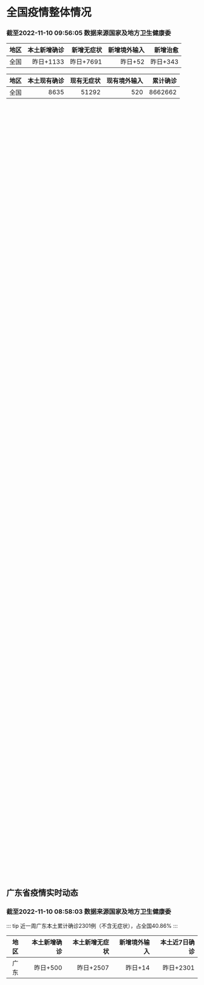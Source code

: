 
# 全国疫情整体情况
### 截至2022-11-10 09:56:05 数据来源国家及地方卫生健康委

|地区|本土新增确诊|新增无症状|新增境外输入|新增治愈|
|:--:|---:|---:|---:|---:|
|全国|昨日+1133|昨日+7691|昨日+52|昨日+343|

|地区|本土现有确诊|现有无症状|现有境外输入|累计确诊|
|:--:|---:|---:|---:|---:|
|全国|8635|51292|520|8662662|

<ChinaMap :dataList="dataList" :title="title"/>

<div id="chinaDayModify" style="width:100%;height:500px;margin-bottom:10px;"></div>
<div id="chinaAddHistoryData" style="width:100%;height:500px;margin-bottom:10px;"></div>
<div id="chinaNowHistoryData" style="width:100%;height:500px;margin-bottom:10px;"></div>
<div id="chinaTotalHistoryData" style="width:100%;height:500px;margin-bottom:10px;"></div>


## 广东省疫情实时动态
### 截至2022-11-10 08:58:03 数据来源国家及地方卫生健康委

::: tip 近一周广东本土累计确诊2301例（不含无症状），占全国40.86%
:::

|地区|本土新增确诊|本土新增无症状|新增境外输入|本土近7日确诊|
|:--:|---:|---:|---:|---:|
|广东|昨日+500|昨日+2507|昨日+14|昨日+2301|

<div id="guangdongModify" style="width:100%;height:500px;margin-bottom:10px;"></div>
<div id="guangdongTotalHistory" style="width:100%;height:500px;margin-bottom:10px;"></div>
<div id="guangzhouModifyHistory" style="width:100%;height:500px;margin-bottom:10px;"></div>


<script>
import * as echarts from 'echarts'
export default {
  data(){
    return {
      title: '新增本土确诊',
      dataList: [{name: '台湾', value: 0, addList: []},{name: '香港', value: 0, addList: []},{name: '湖北', value: 0, addList: []},{name: '上海', value: 0, addList: []},{name: '吉林', value: 0, addList: []},{name: '广东', value: 500, addList: [{name: '广州', num: 423},
{name: '茂名', num: 32},
{name: '汕头', num: 27},
{name: '清远', num: 13},
{name: '潮州', num: 2},
]},{name: '海南', value: 0, addList: []},{name: '四川', value: 48, addList: [{name: '外省返川人员', num: 13},
{name: '成都', num: 11},
{name: '巴中', num: 11},
{name: '乐山', num: 7},
{name: '眉山', num: 4},
]},{name: '内蒙古', value: 107, addList: [{name: '呼和浩特', num: 101},
{name: '鄂尔多斯', num: 3},
{name: '赤峰', num: 3},
]},{name: '福建', value: 2, addList: [{name: '泉州', num: 2},
]},{name: '北京', value: 34, addList: [{name: '朝阳', num: 19},
{name: '昌平', num: 3},
{name: '丰台', num: 3},
{name: '通州', num: 2},
{name: '海淀', num: 2},
]},{name: '陕西', value: 12, addList: [{name: '西安', num: 6},
{name: '安康', num: 5},
{name: '汉中', num: 1},
]},{name: '浙江', value: 3, addList: [{name: '温州', num: 2},
{name: '湖州', num: 1},
]},{name: '黑龙江', value: 9, addList: [{name: '哈尔滨', num: 7},
{name: '黑河', num: 2},
]},{name: '山东', value: 6, addList: [{name: '青岛', num: 3},
{name: '枣庄', num: 2},
{name: '济宁', num: 1},
]},{name: '江苏', value: 1, addList: [{name: '南京', num: 1},
]},{name: '云南', value: 14, addList: [{name: '红河', num: 8},
{name: '昆明', num: 3},
{name: '德宏州', num: 2},
{name: '昭通市', num: 1},
]},{name: '天津', value: 2, addList: [{name: '未公布来源', num: 2},
]},{name: '广西', value: 0, addList: []},{name: '新疆', value: 32, addList: [{name: '乌鲁木齐', num: 31},
{name: '伊犁哈萨克自治州', num: 1},
]},{name: '辽宁', value: 4, addList: [{name: '沈阳', num: 2},
{name: '盘锦', num: 2},
]},{name: '河北', value: 0, addList: []},{name: '重庆', value: 123, addList: [{name: '大足区', num: 33},
{name: '渝北区', num: 25},
{name: '沙坪坝区', num: 20},
{name: '垫江县', num: 8},
{name: '北碚区', num: 6},
]},{name: '湖南', value: 13, addList: [{name: '株洲', num: 8},
{name: '邵阳', num: 3},
{name: '永州', num: 1},
{name: '衡阳', num: 1},
]},{name: '山西', value: 35, addList: [{name: '大同', num: 31},
{name: '晋中', num: 2},
{name: '太原', num: 1},
{name: '临汾', num: 1},
]},{name: '安徽', value: 0, addList: []},{name: '江西', value: 0, addList: []},{name: '西藏', value: 1, addList: [{name: '昌都', num: 1},
]},{name: '甘肃', value: 7, addList: [{name: '兰州', num: 5},
{name: '陇南', num: 2},
]},{name: '河南', value: 178, addList: [{name: '郑州', num: 177},
{name: '信阳', num: 1},
]},{name: '贵州', value: 1, addList: [{name: '黔西南州', num: 1},
]},{name: '澳门', value: 0, addList: []},{name: '青海', value: 1, addList: [{name: '西宁', num: 1},
]},{name: '宁夏', value: 0, addList: []},{name: '南海诸岛', value: 0, addList: []}]
    }
  },
  mounted () {
    const themeObj = {"color":["#2ec7c9","#b6a2de","#5ab1ef","#ffb980","#d87a80","#8d98b3","#e5cf0d","#97b552","#95706d","#dc69aa","#07a2a4","#9a7fd1","#588dd5","#f5994e","#c05050","#59678c","#c9ab00","#7eb00a","#6f5553","#c14089"],"backgroundColor":"rgba(0,0,0,0)","textStyle":{},"title":{"textStyle":{"color":"#008acd"},"subtextStyle":{"color":"#aaaaaa"}},"line":{"itemStyle":{"borderWidth":1},"lineStyle":{"width":2},"symbolSize":3,"symbol":"emptyCircle","smooth":true},"radar":{"itemStyle":{"borderWidth":1},"lineStyle":{"width":2},"symbolSize":3,"symbol":"emptyCircle","smooth":true},"bar":{"itemStyle":{"barBorderWidth":0,"barBorderColor":"#ccc"}},"pie":{"itemStyle":{"borderWidth":0,"borderColor":"#ccc"}},"scatter":{"itemStyle":{"borderWidth":0,"borderColor":"#ccc"}},"boxplot":{"itemStyle":{"borderWidth":0,"borderColor":"#ccc"}},"parallel":{"itemStyle":{"borderWidth":0,"borderColor":"#ccc"}},"sankey":{"itemStyle":{"borderWidth":0,"borderColor":"#ccc"}},"funnel":{"itemStyle":{"borderWidth":0,"borderColor":"#ccc"}},"gauge":{"itemStyle":{"borderWidth":0,"borderColor":"#ccc"}},"candlestick":{"itemStyle":{"color":"#d87a80","color0":"#2ec7c9","borderColor":"#d87a80","borderColor0":"#2ec7c9","borderWidth":1}},"graph":{"itemStyle":{"borderWidth":0,"borderColor":"#ccc"},"lineStyle":{"width":1,"color":"#aaaaaa"},"symbolSize":3,"symbol":"emptyCircle","smooth":true,"color":["#2ec7c9","#b6a2de","#5ab1ef","#ffb980","#d87a80","#8d98b3","#e5cf0d","#97b552","#95706d","#dc69aa","#07a2a4","#9a7fd1","#588dd5","#f5994e","#c05050","#59678c","#c9ab00","#7eb00a","#6f5553","#c14089"],"label":{"color":"#eeeeee"}},"map":{"itemStyle":{"areaColor":"#dddddd","borderColor":"#eeeeee","borderWidth":0.5},"label":{"color":"#d87a80"},"emphasis":{"itemStyle":{"areaColor":"rgba(254,153,78,1)","borderColor":"#444","borderWidth":1},"label":{"color":"rgb(100,0,0)"}}},"geo":{"itemStyle":{"areaColor":"#dddddd","borderColor":"#eeeeee","borderWidth":0.5},"label":{"color":"#d87a80"},"emphasis":{"itemStyle":{"areaColor":"rgba(254,153,78,1)","borderColor":"#444","borderWidth":1},"label":{"color":"rgb(100,0,0)"}}},"categoryAxis":{"axisLine":{"show":true,"lineStyle":{"color":"#008acd"}},"axisTick":{"show":true,"lineStyle":{"color":"#333"}},"axisLabel":{"show":true,"color":"#333"},"splitLine":{"show":false,"lineStyle":{"color":["#eee"]}},"splitArea":{"show":false,"areaStyle":{"color":["rgba(250,250,250,0.3)","rgba(200,200,200,0.3)"]}}},"valueAxis":{"axisLine":{"show":true,"lineStyle":{"color":"#008acd"}},"axisTick":{"show":true,"lineStyle":{"color":"#333"}},"axisLabel":{"show":true,"color":"#333"},"splitLine":{"show":true,"lineStyle":{"color":["#eee"]}},"splitArea":{"show":true,"areaStyle":{"color":["rgba(250,250,250,0.3)","rgba(200,200,200,0.3)"]}}},"logAxis":{"axisLine":{"show":true,"lineStyle":{"color":"#008acd"}},"axisTick":{"show":true,"lineStyle":{"color":"#333"}},"axisLabel":{"show":true,"color":"#333"},"splitLine":{"show":true,"lineStyle":{"color":["#eee"]}},"splitArea":{"show":true,"areaStyle":{"color":["rgba(250,250,250,0.3)","rgba(200,200,200,0.3)"]}}},"timeAxis":{"axisLine":{"show":true,"lineStyle":{"color":"#008acd"}},"axisTick":{"show":true,"lineStyle":{"color":"#333"}},"axisLabel":{"show":true,"color":"#333"},"splitLine":{"show":true,"lineStyle":{"color":["#eee"]}},"splitArea":{"show":false,"areaStyle":{"color":["rgba(250,250,250,0.3)","rgba(200,200,200,0.3)"]}}},"toolbox":{"iconStyle":{"borderColor":"#2ec7c9"},"emphasis":{"iconStyle":{"borderColor":"#18a4a6"}}},"legend":{"textStyle":{"color":"#333333"}},"tooltip":{"axisPointer":{"lineStyle":{"color":"#008acd","width":"1"},"crossStyle":{"color":"#008acd","width":"1"}}},"timeline":{"lineStyle":{"color":"#008acd","width":1},"itemStyle":{"color":"#008acd","borderWidth":1},"controlStyle":{"color":"#008acd","borderColor":"#008acd","borderWidth":0.5},"checkpointStyle":{"color":"#2ec7c9","borderColor":"#2ec7c9"},"label":{"color":"#008acd"},"emphasis":{"itemStyle":{"color":"#a9334c"},"controlStyle":{"color":"#008acd","borderColor":"#008acd","borderWidth":0.5},"label":{"color":"#008acd"}}},"visualMap":{"color":["#5ab1ef","#e0ffff"]},"dataZoom":{"backgroundColor":"rgba(47,69,84,0)","dataBackgroundColor":"#efefff","fillerColor":"rgba(182,162,222,0.2)","handleColor":"#008acd","handleSize":"100%","textStyle":{"color":"#333333"}},"markPoint":{"label":{"color":"#eeeeee"},"emphasis":{"label":{"color":"#eeeeee"}}}}

    echarts.registerTheme('dark', (themeObj))

    this.chartChDay = echarts.init(document.getElementById("chinaDayModify"), "dark")
,this.chartChAdd = echarts.init(document.getElementById("chinaAddHistoryData"), "dark")
,this.chartChNow = echarts.init(document.getElementById("chinaNowHistoryData"), "dark")
,this.chartChTotal = echarts.init(document.getElementById("chinaTotalHistoryData"), "dark")
,this.chartGdMod = echarts.init(document.getElementById("guangdongModify"), "dark")
,this.chartGdTotal = echarts.init(document.getElementById("guangdongTotalHistory"), "dark")
,this.chartGzMod = echarts.init(document.getElementById("guangzhouModifyHistory"), "dark")


    const option_gd_mod = {
      title: {
        text: '广东疫情新增趋势（人）'
      },
      tooltip: {
        trigger: 'axis',
        axisPointer: {
          type: 'cross',
          label: {
            backgroundColor: '#6a7985'
          }
        }
      },
      legend: {
        top: 20,
        data: [{name: '本土新增确诊',icon: 'rect'}, {name: '本土新增无症状',icon: 'rect'},{name: '新增境外输入',icon: 'rect'}]
      },
      grid: {
        left: '3%',
        right: '4%',
        bottom: '3%',
        containLabel: true
      },
      toolbox: {
        feature: {
          saveAsImage: {}
        }
      },
      xAxis: {
        type: 'category',
        boundaryGap: false,
        data: ["09.12","09.13","09.14","09.15","09.16","09.17","09.18","09.19","09.20","09.21","09.22","09.23","09.24","09.25","09.26","09.27","09.28","09.29","09.30","10.01","10.02","10.03","10.04","10.05","10.06","10.07","10.08","10.09","10.10","10.11","10.12","10.13","10.14","10.15","10.16","10.17","10.18","10.19","10.20","10.21","10.22","10.23","10.24","10.25","10.26","10.27","10.28","10.29","10.30","10.31","11.01","11.02","11.03","11.04","11.05","11.06","11.07","11.08","11.09",]
      },
      yAxis: {
        type: 'value'
      },
      series: [
        {
          name: '本土新增确诊',
          type: 'line',
          areaStyle: {},
          emphasis: {
            focus: 'series'
          },
          data: [7,6,5,5,3,2,1,0,3,1,2,5,6,7,12,4,18,16,22,17,19,27,34,37,41,47,34,31,38,43,36,53,60,35,23,36,50,26,27,19,32,23,33,45,15,27,63,83,291,242,125,103,195,219,252,224,319,592,500,]
        },
        {
          name: '本土新增无症状',
          type: 'line',
          areaStyle: {},
          emphasis: {
            focus: 'series'
          },
          data: [4,3,4,1,1,1,2,1,2,2,4,0,0,5,5,2,5,15,21,10,24,16,24,27,34,27,21,24,25,11,17,21,29,29,38,61,48,58,62,74,59,70,62,67,84,88,136,195,468,458,298,356,470,669,1330,1882,2330,2611,2507,]
        },
        {
          name: '新增境外输入',
          type: 'line',
          areaStyle: {},
          emphasis: {
            focus: 'series'
          },
          data: [12,11,8,10,15,7,11,15,12,13,14,15,12,19,14,15,21,15,11,29,11,19,18,19,27,10,14,27,27,14,17,15,24,18,18,11,12,14,25,17,9,19,12,6,5,11,14,14,8,7,10,12,13,9,21,10,12,16,14,]
        }
      ]
    };

    const option_gd_total = {
      title: {
        text: '广东疫情概览（人）'
      },
      tooltip: {
        trigger: 'axis',
        axisPointer: {
          type: 'cross',
          label: {
            backgroundColor: '#6a7985'
          }
        }
      },
      legend: {
        top: 20,
        data: [{name: '累计确诊',icon: 'rect'},{name: '累计治愈',icon: 'rect'}]
      },
      grid: {
        left: '3%',
        right: '4%',
        bottom: '3%',
        containLabel: true
      },
      toolbox: {
        feature: {
          saveAsImage: {}
        }
      },
      xAxis: {
        type: 'category',
        boundaryGap: false,
        data: ["09.12","09.13","09.14","09.15","09.16","09.17","09.18","09.19","09.20","09.21","09.22","09.23","09.24","09.25","09.26","09.27","09.28","09.29","09.30","10.01","10.02","10.03","10.04","10.05","10.06","10.07","10.08","10.09","10.10","10.11","10.12","10.13","10.14","10.15","10.16","10.17","10.18","10.19","10.20","10.21","10.22","10.23","10.24","10.25","10.26","10.27","10.28","10.29","10.30","10.31","11.01","11.02","11.03","11.04","11.05","11.06","11.07","11.08","11.09",]
      },
      yAxis: {
        type: 'value'
      },
      series: [
        {
          name: '累计确诊',
          type: 'line',
          areaStyle: {},
          emphasis: {
            focus: 'series'
          },
          data: [9699,9716,9729,9744,9762,9771,9783,9798,9813,9827,9843,9863,9881,9905,9931,9950,9991,10022,10055,10101,10131,10177,10229,10285,10353,10410,10458,10516,10581,10638,10691,10759,10843,10896,10947,10994,11056,11106,11138,11174,11215,11257,11302,11353,11373,11411,11488,11585,11884,12133,12268,12383,12591,12819,13092,13336,13657,14264,14779,]
        },
        {
          name: '累计治愈',
          type: 'line',
          areaStyle: {},
          emphasis: {
            focus: 'series'
          },
          data: [8959,9011,9075,9140,9140,9140,9140,9140,9140,9140,9529,9529,9529,9529,9529,9529,9529,9529,9529,9529,9529,9529,9529,9529,9877,9877,9877,9972,10007,10048,10091,10127,10127,10127,10178,10239,10298,10298,10298,10298,10298,10298,10298,10298,10298,10298,10298,10298,10298,10298,10298,10298,10298,10298,10298,10298,10298,11470,11470,]
        }
      ]
    };

    const option_gz_mod = {
      title: {
        text: '广州疫情新增趋势（人）'
      },
      tooltip: {
        trigger: 'axis',
        axisPointer: {
          type: 'cross',
          label: {
            backgroundColor: '#6a7985'
          }
        }
      },
      legend: {
        top: 20,
        data: [{name: '本土新增确诊',icon: 'rect'},{name: '本土新增无症状',icon: 'rect'}]
      },
      grid: {
        left: '3%',
        right: '4%',
        bottom: '3%',
        containLabel: true
      },
      toolbox: {
        feature: {
          saveAsImage: {}
        }
      },
      xAxis: {
        type: 'category',
        boundaryGap: false,
        data: ["0912","0913","0914","0915","0916","0917","0918","0919","0920","0921","0922","0923","0924","0925","0926","0927","0928","0929","0930","1001","1002","1003","1004","1005","1006","1007","1008","1009","1010","1011","1012","1013","1014","1015","1016","1017","1018","1019","1020","1021","1022","1023","1024","1025","1026","1027","1028","1029","1030","1031","1101","1102","1103","1104","1105","1106","1107","1108","1109",]
      },
      yAxis: {
        type: 'value'
      },
      series: [
        {
          name: '本土新增确诊',
          type: 'line',
          areaStyle: {},
          emphasis: {
            focus: 'series'
          },
          data: [0,0,0,0,0,1,0,0,0,0,1,4,5,2,2,0,1,1,2,0,5,10,12,14,21,17,18,5,13,6,10,25,23,20,3,16,22,6,10,12,18,16,22,27,11,19,54,66,232,190,85,83,149,168,183,158,232,478,423,]
        },
        {
          name: '本土新增无症状',
          type: 'line',
          areaStyle: {},
          emphasis: {
            focus: 'series'
          },
          data: [0,0,0,0,1,0,1,0,1,2,4,0,0,0,1,1,0,2,0,0,3,7,5,13,8,12,9,15,1,2,7,3,8,16,27,43,31,44,46,46,39,53,43,46,39,46,85,125,295,289,253,323,430,635,1259,1813,2263,2546,2430,]
        }
      ]
    };

    const option_ch_day  = {
      series: [
        {
          type: 'treemap',
          data: [
            {
              name: '本土新增确诊昨日+1133',
              value: 1133,
            },
            {
              name: '新增无症状昨日+7691',
              value: 7691,
            },
            {
              name: '新增境外输入昨日+52',
              value: 52,
            },
            {
              name: '新增治愈昨日+343',
              value: 343,
            },
          ]
        }
      ]
    };

    const option_ch_add = {
      title: {
        text: '新增疫情整体走势'
      },
      tooltip: {
        trigger: 'axis',
        axisPointer: {
          type: 'cross',
          label: {
            backgroundColor: '#6a7985'
          }
        }
      },
      legend: {
        top: 20,
        data: [{name: '本土确诊',icon: 'rect'}, {name: '无症状感染',icon: 'rect'},{name: '新增境外输入',icon: 'rect'}]
      },
      grid: {
        left: '3%',
        right: '4%',
        bottom: '3%',
        containLabel: true
      },
      toolbox: {
        feature: {
          saveAsImage: {}
        }
      },
      xAxis: {
        type: 'category',
        boundaryGap: false,
        data: ["09.10","09.11","09.12","09.13","09.14","09.15","09.16","09.17","09.18","09.19","09.20","09.21","09.22","09.23","09.24","09.25","09.26","09.27","09.28","09.29","09.30","10.01","10.02","10.03","10.04","10.05","10.06","10.07","10.08","10.09","10.10","10.11","10.12","10.13","10.14","10.15","10.16","10.17","10.18","10.19","10.20","10.21","10.22","10.23","10.24","10.25","10.26","10.27","10.28","10.29","10.30","10.31","11.01","11.02","11.03","11.04","11.05","11.06","11.07","11.08","11.09",]
      },
      yAxis: {
        type: 'value'
      },
      series: [
        {
          name: '本土确诊',
          type: 'line',
          areaStyle: {},
          emphasis: {
            focus: 'series'
          },
          data: [179,164,188,196,126,102,76,106,92,104,123,114,121,129,159,235,173,119,106,97,106,116,189,250,223,183,216,447,441,373,427,374,322,249,291,174,182,208,204,164,158,159,155,173,205,297,193,214,324,353,479,498,409,531,704,596,526,535,843,1294,1133,]
        },
        {
          name: '无症状感染',
          type: 'line',
          areaStyle: {},
          emphasis: {
            focus: 'series'
          },
          data: [959,785,727,762,823,746,505,930,715,525,485,512,627,624,601,597,636,625,526,625,549,432,466,626,747,1005,1267,1301,1307,1566,1662,1386,1154,1010,900,668,534,587,630,643,638,658,683,751,875,944,924,1123,1153,1566,2220,2221,2346,2669,3167,3063,3894,4961,6632,6882,7691,]
        },
        {
          name: '新增境外输入',
          type: 'line',
          areaStyle: {},
          emphasis: {
            focus: 'series'
          },
          data: [55,62,54,41,41,59,64,48,55,48,43,51,54,59,58,60,72,75,64,59,66,63,51,57,50,46,72,54,62,61,64,43,50,64,70,70,63,42,43,47,56,56,52,48,41,41,38,48,53,48,42,49,56,50,53,61,62,34,47,52,52,]
        }
      ]
    };

    const option_ch_now = {
      title: {
        text: '现有疫情整体走势'
      },
      tooltip: {
        trigger: 'axis',
        axisPointer: {
          type: 'cross',
          label: {
            backgroundColor: '#6a7985'
          }
        }
      },
      legend: {
        top: 20,
        data: [{name: '本土确诊',icon: 'rect'}, {name: '无症状感染',icon: 'rect'},{name: '新增境外输入',icon: 'rect'}]
      },
      grid: {
        left: '3%',
        right: '4%',
        bottom: '3%',
        containLabel: true
      },
      toolbox: {
        feature: {
          saveAsImage: {}
        }
      },
      xAxis: {
        type: 'category',
        boundaryGap: false,
        data: ["09.10","09.11","09.12","09.13","09.14","09.15","09.16","09.17","09.18","09.19","09.20","09.21","09.22","09.23","09.24","09.25","09.26","09.27","09.28","09.29","09.30","10.01","10.02","10.03","10.04","10.05","10.06","10.07","10.08","10.09","10.10","10.11","10.12","10.13","10.14","10.15","10.16","10.17","10.18","10.19","10.20","10.21","10.22","10.23","10.24","10.25","10.26","10.27","10.28","10.29","10.30","10.31","11.01","11.02","11.03","11.04","11.05","11.06","11.07","11.08","11.09",]
      },
      yAxis: {
        type: 'value'
      },
      series: [
        {
          name: '本土确诊',
          type: 'line',
          areaStyle: {},
          emphasis: {
            focus: 'series'
          },
          data: [5403,5083,4851,4714,4334,3681,3502,3293,3070,2881,2726,2606,2494,2477,2395,2404,2381,2378,2365,2359,2301,2314,2306,2341,2261,2263,2329,2666,2977,3240,3460,3637,3779,3824,3906,3854,3808,3777,3677,3595,3529,3362,3245,3179,3062,3127,3104,3107,3252,3440,3751,4101,4324,4641,5070,5473,5792,6113,6742,7801,8635,]
        },
        {
          name: '无症状感染',
          type: 'line',
          areaStyle: {},
          emphasis: {
            focus: 'series'
          },
          data: [567,568,566,563,550,565,586,572,576,577,571,577,564,563,552,558,585,613,632,610,608,631,623,629,615,620,628,633,641,646,644,623,618,632,657,650,655,636,635,623,624,624,629,605,592,578,562,551,549,547,527,537,530,523,527,530,532,504,502,512,520,]
        },
        {
          name: '新增境外输入',
          type: 'line',
          areaStyle: {},
          emphasis: {
            focus: 'series'
          },
          data: [22555,21919,21298,20832,20206,18729,18148,17756,17213,16241,14762,14010,13518,11627,11277,10573,10414,10373,10105,9829,9770,9618,8814,8449,8109,8069,8744,9419,10193,11206,11944,12805,13455,13998,14442,14606,14679,14750,14715,14774,14658,14360,14193,14094,14026,14399,14475,14817,15140,15931,17538,19036,20631,22423,24734,26924,30018,34158,39861,45493,51292,]
        }
      ]
    };

    const option_ch_total = {
      title: {
        text: '累计疫情整体走势'
      },
      tooltip: {
        trigger: 'axis',
        axisPointer: {
          type: 'cross',
          label: {
            backgroundColor: '#6a7985'
          }
        }
      },
      legend: {
        top: 20,
        data: [{name: '确诊(含港澳台)', con: 'rect'}, {name: '死亡(含港澳台)',icon: 'rect'}]
      },
      grid: {
        left: '3%',
        right: '4%',
        bottom: '3%',
        containLabel: true
      },
      toolbox: {
        feature: {
          saveAsImage: {}
        }
      },
      xAxis: {
        type: 'category',
        boundaryGap: false,
        data: ["09.10","09.11","09.12","09.13","09.14","09.15","09.16","09.17","09.18","09.19","09.20","09.21","09.22","09.23","09.24","09.25","09.26","09.27","09.28","09.29","09.30","10.01","10.02","10.03","10.04","10.05","10.06","10.07","10.08","10.09","10.10","10.11","10.12","10.13","10.14","10.15","10.16","10.17","10.18","10.19","10.20","10.21","10.22","10.23","10.24","10.25","10.26","10.27","10.28","10.29","10.30","10.31","11.01","11.02","11.03","11.04","11.05","11.06","11.07","11.08","11.09",]
      },
      yAxis: {
        type: 'value'
      },
      series: [
        {
          name: '确诊(含港澳台)',
          type: 'line',
          areaStyle: {},
          emphasis: {
            focus: 'series'
          },
          data: [6296680,6330038,6356783,6404975,6455788,6502479,6545234,6585920,6626392,6655661,6701113,6748819,6792066,6833790,6872895,6912675,6942179,6988610,7037863,7083359,7127469,7171159,7215114,7249310,7299603,7355347,7402656,7454504,7499946,7499946,7578751,7621171,7621171,7621171,7778306,7822739,7865269,7895059,7895059,7895059,8026778,8064765,8101522,8137786,8137786,8137786,8246496,8283181,8318921,8352484,8385213,8409023,8444367,8478830,8510115,8538758,8565587,8591083,8609153,8635852,8662662,]
        },
        {
          name: '死亡(含港澳台)',
          type: 'line',
          areaStyle: {},
          emphasis: {
            focus: 'series'
          },
          data: [25275,25315,25354,25381,25428,25491,25553,25603,25671,25712,25744,25792,25868,26074,26132,26176,26244,26278,26330,26388,26446,26500,26568,26609,21422,26706,26769,26823,26823,26823,26823,26823,26823,26823,26823,26823,26823,26823,26823,26823,26823,26823,26823,26823,26823,26823,26823,26823,26823,26823,26823,26823,26823,26823,26823,26823,26823,26823,28900,28939,28939,]
        }
      ]
    };

    this.chartGdMod.setOption(option_gd_mod);
    this.chartGdTotal.setOption(option_gd_total);
    this.chartGzMod.setOption(option_gz_mod);
    this.chartChDay.setOption(option_ch_day);
    this.chartChAdd.setOption(option_ch_add);
    this.chartChNow.setOption(option_ch_now);
    this.chartChTotal.setOption(option_ch_total);

    window.onresize = () => {
      this.chartGdMod.resize()
      this.chartGdTotal.resize()
      this.chartGzMod.resize()
      this.chartChDay.resize()
      this.chartChAdd.resize()
      this.chartChNow.resize()
      this.chartChTotal.resize()
    }
  }
}
</script>

## 广东省各地区疫情情况

::: danger 335个中高风险地区
:::

|地区|本土新增确诊|本土新增无症状|本土近7日确诊|中高风险地区|
|:--:|---:|---:|---:|---:|
|广州|+423|+2430|+1791|+129|
|茂名|+32|+19|+198|+111|
|汕头|+27|+8|+202|+28|
|清远|+13|+6|+51|+7|
|潮州|+2|+1|+4|+2|
|东莞|+1|+17|+5|+14|
|佛山|+1|+5|+10|0|
|肇庆|+1|0|+2|0|
|梅州|0|+18|+6|+9|
|深圳|0|+2|+19|+8|
|江门|0|+1|+2|+5|
|湛江|0|0|+7|+14|
|阳江|0|0|+1|+3|
|珠海|0|0|+1|0|
|河源|0|0|+1|0|
|云浮|0|0|+1|0|
|汕尾|0|0|0|0|
|揭阳|0|0|0|+5|
|惠州|0|0|0|0|
|中山|0|0|0|0|
|韶关|0|0|0|0|


## 广东疫情热点动态

  
### 11-10 10:06
::: tip 8天累计感染破万！广州迎战最严峻抗疫形势
​广州正咬紧牙关应对“抗疫三年以来最复杂、最严峻的疫情”。根据广州卫健委11月9日通报，11月8日，广州新增本土确诊病例91例，新增本土无症状感染者2546例。从11月1日到11月8日的数据来看，这些...

信息来源：正观新闻

[阅读全文](https://h5.baike.qq.com/mobile/landing.html?docid=20221110A0208D00&isNews=1&adtag=wxjk.yqssc.yqdt)
:::

### 11-10 09:24
::: tip 广州番禺：10日对部分镇街开展全员核酸检测
文/羊城晚报全媒体记者 罗仕11月10日凌晨，广州市番禺区新型冠状病毒肺炎疫情防控指挥部办公室对外发布通知：因疫情防控需要，根据统一安排，番禺区定于11月10日对大石街、洛浦街、钟村街、石壁街、沙头街...

信息来源：羊城派

[阅读全文](https://h5.baike.qq.com/mobile/landing.html?docid=20221110A01KYX00&isNews=1&adtag=wxjk.yqssc.yqdt)
:::

### 11-10 09:09
::: tip 中山市东凤镇发现1例新冠核酸检测异常，实施交通临时管制
南都讯根据“今日东凤”的消息，11月10日，中山市东凤镇发现1例新冠核酸检测异常。根据疫情防控工作需要，现就有关疫情管控措施通告如下：一、实施交通临时管制对进出东凤镇的所有道路实施交通临时管制（暂定三...

信息来源：南方都市报

[阅读全文](https://h5.baike.qq.com/mobile/landing.html?docid=20221110A01FQL00&isNews=1&adtag=wxjk.yqssc.yqdt)
:::

### 11-10 09:04
::: tip 深圳小哥在社区当防疫志愿者：连续工作23天帮居民采购生活物资
11月6日凌晨3点，马博拖着沉重的身体，轻手轻脚地把最后一袋物资放在住户门口，生怕惊扰了睡梦中的邻居们。夜已深了，秋末冬初的夜晚，凉气顺着袖口钻进身体，让人直打寒颤，此时已经在户外持续站了5个多小时的...

信息来源：正观新闻

[阅读全文](https://h5.baike.qq.com/mobile/landing.html?docid=20221110A01DSZ00&isNews=1&adtag=wxjk.yqssc.yqdt)
:::

### 11-10 08:53
::: tip 广东昨日新增本土确诊病例200例，新增本土无症状感染者2507例
证券时报网讯，11月9日0-24时，广东省新增本土新冠确诊病例200例（广州125例，汕头27例，佛山1例，东莞1例，茂名32例，清远13例，潮州1例）；新增本土无症状感染者2507例（广州2430例...

信息来源：证券时报

[阅读全文](https://h5.baike.qq.com/mobile/landing.html?docid=20221110A01AXQ00&isNews=1&adtag=wxjk.yqssc.yqdt)
:::

### 11-10 08:45
::: tip 11月9日深圳新增2例无症状感染者
来源：深圳特区报 11月9日0-24时，深圳新增2例新冠病毒无症状感染者，均在集中隔离观察人员中发现。  新增病例情况如下  病例1  居住在宝安区沙井街道壆岗盛芳园北区，在集中隔离观察人员中发现。 ...

信息来源：环球网

[阅读全文](https://h5.baike.qq.com/mobile/landing.html?docid=20221110A018LF00&isNews=1&adtag=wxjk.yqssc.yqdt)
:::

### 11-10 08:36
::: tip 11月9日深圳新增2例无症状感染者
11月9日0-24时，深圳新增2例新冠病毒无症状感染者，均在集中隔离观察人员中发现。

...

深圳卫健委

[阅读全文](https://mp.weixin.qq.com/s?__biz=MzIxNDA0MTExMg==&mid=2652202885&idx=1&sn=02cf2fcf3b67a943a31c8f4bacb0b50b&chksm=8c4c50f2bb3bd9e481132b248a7850ddbd7f7079b89800435941acf37c883ac45a23fb31ae29&mpshare=1&scene=1&srcid=1110dyGdTvFN1k0WOuFIzywR&sharer_sharetime=1668041389108&sharer_shareid=20e33aa564e857bfdc5733034f4f2915&version=4.0.19.6020&platform=win#rd)
:::

### 11-10 08:29
::: tip 广州8天累计破万！北京持续增加，重庆：疫情形势异常严峻
广州8天累计病例破万根据广州卫健委11月9日通报，11月8日，广州新增本土确诊病例91例，新增本土无症状感染者2546例。从11月1日到11月8日的数据来看，这些天单日新增感染者数量连续走高，11月5...

信息来源：华夏时报

[阅读全文](https://h5.baike.qq.com/mobile/landing.html?docid=20221110A014YK00&isNews=1&adtag=wxjk.yqssc.yqdt)
:::

### 11-10 06:01
::: tip 汕头潮南调整风险区，6镇转入常态化疫情防控
11月9日，汕头市潮南区新型冠状病毒肺炎疫情防控领导小组(指挥部)办公室发布通告，对陈店镇、峡山街道、司马浦镇、两英镇、仙城镇等5个镇(街道)继续严格执行潮南区防控指挥办11月6日发布的《关于潮南区调...

信息来源：南方PLUS

[阅读全文](https://h5.baike.qq.com/mobile/landing.html?docid=20221110A00FNE00&isNews=1&adtag=wxjk.yqssc.yqdt)
:::

### 11-10 00:09
::: tip 暂停堂食、密闭场所暂停营业！潮州饶平强化汫洲镇社会面疫情防控
11月9日，潮州市饶平县新型冠状病毒肺炎疫情防控指挥部办公室发布通告称，为有效阻断疫情传播扩散风险，尽快实现社会面动态清零，要求强化汫洲镇社会面疫情防控措施。通告要求，11月9日22时起，在汫洲镇全域...

信息来源：南方PLUS

[阅读全文](https://h5.baike.qq.com/mobile/landing.html?docid=20221110A004HS00&isNews=1&adtag=wxjk.yqssc.yqdt)
:::


## 广州疫情热点动态

  
### 11-10 10:06
::: tip 8天累计感染破万！广州迎战最严峻抗疫形势
​广州正咬紧牙关应对“抗疫三年以来最复杂、最严峻的疫情”。根据广州卫健委11月9日通报，11月8日，广州新增本土确诊病例91例，新增本土无症状感染者2546例。从11月1日到11月8日的数据来看，这些...

信息来源：正观新闻

[阅读全文](https://h5.baike.qq.com/mobile/landing.html?docid=20221110A0208D00&isNews=1&adtag=wxjk.yqssc.yqdt)
:::

### 11-10 09:24
::: tip 广州番禺：10日对部分镇街开展全员核酸检测
文/羊城晚报全媒体记者 罗仕11月10日凌晨，广州市番禺区新型冠状病毒肺炎疫情防控指挥部办公室对外发布通知：因疫情防控需要，根据统一安排，番禺区定于11月10日对大石街、洛浦街、钟村街、石壁街、沙头街...

信息来源：羊城派

[阅读全文](https://h5.baike.qq.com/mobile/landing.html?docid=20221110A01KYX00&isNews=1&adtag=wxjk.yqssc.yqdt)
:::

### 11-10 08:29
::: tip 广州8天累计破万！北京持续增加，重庆：疫情形势异常严峻
广州8天累计病例破万根据广州卫健委11月9日通报，11月8日，广州新增本土确诊病例91例，新增本土无症状感染者2546例。从11月1日到11月8日的数据来看，这些天单日新增感染者数量连续走高，11月5...

信息来源：华夏时报

[阅读全文](https://h5.baike.qq.com/mobile/landing.html?docid=20221110A014YK00&isNews=1&adtag=wxjk.yqssc.yqdt)
:::

### 11-10 09:09
::: tip 中山市东凤镇发现1例新冠核酸检测异常，实施交通临时管制
南都讯根据“今日东凤”的消息，11月10日，中山市东凤镇发现1例新冠核酸检测异常。根据疫情防控工作需要，现就有关疫情管控措施通告如下：一、实施交通临时管制对进出东凤镇的所有道路实施交通临时管制（暂定三...

信息来源：南方都市报

[阅读全文](https://h5.baike.qq.com/mobile/landing.html?docid=20221110A01FQL00&isNews=1&adtag=wxjk.yqssc.yqdt)
:::

### 11-10 09:04
::: tip 深圳小哥在社区当防疫志愿者：连续工作23天帮居民采购生活物资
11月6日凌晨3点，马博拖着沉重的身体，轻手轻脚地把最后一袋物资放在住户门口，生怕惊扰了睡梦中的邻居们。夜已深了，秋末冬初的夜晚，凉气顺着袖口钻进身体，让人直打寒颤，此时已经在户外持续站了5个多小时的...

信息来源：正观新闻

[阅读全文](https://h5.baike.qq.com/mobile/landing.html?docid=20221110A01DSZ00&isNews=1&adtag=wxjk.yqssc.yqdt)
:::

### 11-10 08:53
::: tip 广东昨日新增本土确诊病例200例，新增本土无症状感染者2507例
证券时报网讯，11月9日0-24时，广东省新增本土新冠确诊病例200例（广州125例，汕头27例，佛山1例，东莞1例，茂名32例，清远13例，潮州1例）；新增本土无症状感染者2507例（广州2430例...

信息来源：证券时报

[阅读全文](https://h5.baike.qq.com/mobile/landing.html?docid=20221110A01AXQ00&isNews=1&adtag=wxjk.yqssc.yqdt)
:::

### 11-10 08:45
::: tip 11月9日深圳新增2例无症状感染者
来源：深圳特区报 11月9日0-24时，深圳新增2例新冠病毒无症状感染者，均在集中隔离观察人员中发现。  新增病例情况如下  病例1  居住在宝安区沙井街道壆岗盛芳园北区，在集中隔离观察人员中发现。 ...

信息来源：环球网

[阅读全文](https://h5.baike.qq.com/mobile/landing.html?docid=20221110A018LF00&isNews=1&adtag=wxjk.yqssc.yqdt)
:::

### 11-10 08:36
::: tip 11月9日深圳新增2例无症状感染者
11月9日0-24时，深圳新增2例新冠病毒无症状感染者，均在集中隔离观察人员中发现。

...

深圳卫健委

[阅读全文](https://mp.weixin.qq.com/s?__biz=MzIxNDA0MTExMg==&mid=2652202885&idx=1&sn=02cf2fcf3b67a943a31c8f4bacb0b50b&chksm=8c4c50f2bb3bd9e481132b248a7850ddbd7f7079b89800435941acf37c883ac45a23fb31ae29&mpshare=1&scene=1&srcid=1110dyGdTvFN1k0WOuFIzywR&sharer_sharetime=1668041389108&sharer_shareid=20e33aa564e857bfdc5733034f4f2915&version=4.0.19.6020&platform=win#rd)
:::

### 11-10 06:01
::: tip 汕头潮南调整风险区，6镇转入常态化疫情防控
11月9日，汕头市潮南区新型冠状病毒肺炎疫情防控领导小组(指挥部)办公室发布通告，对陈店镇、峡山街道、司马浦镇、两英镇、仙城镇等5个镇(街道)继续严格执行潮南区防控指挥办11月6日发布的《关于潮南区调...

信息来源：南方PLUS

[阅读全文](https://h5.baike.qq.com/mobile/landing.html?docid=20221110A00FNE00&isNews=1&adtag=wxjk.yqssc.yqdt)
:::

### 11-10 00:09
::: tip 暂停堂食、密闭场所暂停营业！潮州饶平强化汫洲镇社会面疫情防控
11月9日，潮州市饶平县新型冠状病毒肺炎疫情防控指挥部办公室发布通告称，为有效阻断疫情传播扩散风险，尽快实现社会面动态清零，要求强化汫洲镇社会面疫情防控措施。通告要求，11月9日22时起，在汫洲镇全域...

信息来源：南方PLUS

[阅读全文](https://h5.baike.qq.com/mobile/landing.html?docid=20221110A004HS00&isNews=1&adtag=wxjk.yqssc.yqdt)
:::

